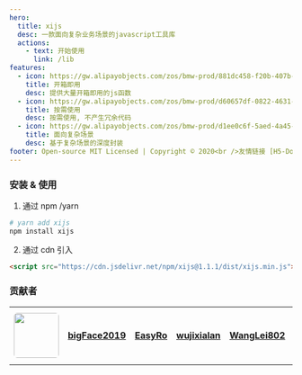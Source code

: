 ```yaml
---
hero:
  title: xijs
  desc: 一款面向复杂业务场景的javascript工具库
  actions:
    - text: 开始使用
      link: /lib
features:
  - icon: https://gw.alipayobjects.com/zos/bmw-prod/881dc458-f20b-407b-947a-95104b5ec82b/k79dm8ih_w144_h144.png
    title: 开箱即用
    desc: 提供大量开箱即用的js函数
  - icon: https://gw.alipayobjects.com/zos/bmw-prod/d60657df-0822-4631-9d7c-e7a869c2f21c/k79dmz3q_w126_h126.png
    title: 按需使用
    desc: 按需使用, 不产生冗余代码
  - icon: https://gw.alipayobjects.com/zos/bmw-prod/d1ee0c6f-5aed-4a45-a507-339a4bfe076c/k7bjsocq_w144_h144.png
    title: 面向复杂场景
    desc: 基于复杂场景的深度封装
footer: Open-source MIT Licensed | Copyright © 2020<br />友情链接 [H5-Dooring | H5制作平台](http://h5.dooring.cn)  ---  [DooringX | 可视化搭建框架](http://x.dooring.cn)
---
```


### 安装 & 使用

1. 通过 npm /yarn

```bash
# yarn add xijs
npm install xijs
```

2. 通过 cdn 引入

```html
<script src="https://cdn.jsdelivr.net/npm/xijs@1.1.1/dist/xijs.min.js"></script>
```

### 贡献者

<table style="width:100%">
  <tr>
    <td width="80" align="center">
      <a target="_blank" href="https://github.com/MrXujiang">
        <img src="https://avatars.githubusercontent.com/u/28833634?v=4" width="80" style="border-radius:6px" />
      </a>
    </td>
    <td width="80" align="center">
      <a target="_blank" href="https://github.com/bigFace2019">
        <strong>bigFace2019</strong>
      </a>
    </td>
    <td width="80" align="center">
      <a target="_blank" href="https://github.com/EasyRo">
        <strong>EasyRo</strong>
      </a>
    </td>
    <td width="80" align="center">
      <a target="_blank" href="https://github.com/wujixialan">
        <strong>wujixialan</strong>
      </a>
    </td>
    <td width="80" align="center">
      <a target="_blank" href="https://github.com/WangLei802">
        <strong>WangLei802</strong>
      </a>
    </td>
    <td width="80" align="center">
      <a target="_blank" href="http://cdn.dooring.cn/dr/lowcode.jpeg">
        <strong>期待加入</strong>
      </a>
    </td>
  </tr>
</table>
